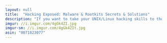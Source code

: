 ```yaml
---
layout: null
title:  "Hacking Exposed: Malware & Rootkits Secrets & Solutions"
description: "If you want to take your UNIX/Linux hacking skills to the next level, I recommend this book. It teaches you how to build malware rootkits (kits that hack Linux root accounts). The techniques in this book will not work on Windows or Macintosh though."
imgur: //i.imgur.com/4gGk4ZI.jpg
imgur-sm: //i.imgur.com/4gGk4ZIt.jpg
asin: "0071823077"
---
```

